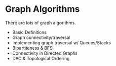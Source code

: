 # Graph Algorithms

There are lots of graph algorithms.
* Basic Definitions
* Graph connectivity/traversal
* Implementing graph traversal w/ Queues/Stacks
* Bipartiteness & BFS
* Connectivity in Directed Graphs
* DAC & Topological Ordering